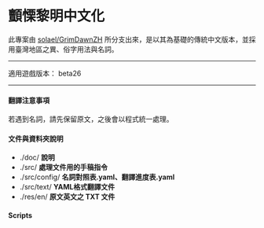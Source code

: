 顫慄黎明中文化
======

此專案由 [solael/GrimDawnZH](https://github.com/solael/GrimDawnZH) 所分支出來，是以其為基礎的傳統中文版本，並採用臺灣地區之異、俗字用法與名詞。

******

適用遊戲版本： beta26

******
#### 翻譯注意事項
若遇到名詞，請先保留原文，之後會以程式統一處理。



#### 文件與資料夾說明
+ ./doc/ __說明__
+ ./src/ __處理文件用的手稿指令__
+ ./src/config/ __名詞對照表.yaml、翻譯進度表.yaml__
+ ./src/text/ __YAML格式翻譯文件__
+ ./res/en/ __原文英文之 TXT 文件__


#### Scripts

